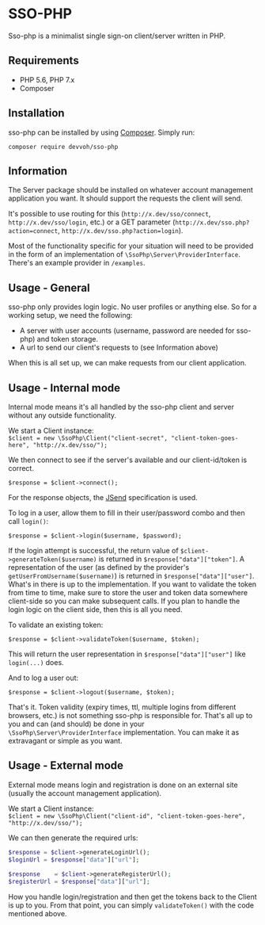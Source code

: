 # SSO-PHP
Sso-php is a minimalist single sign-on client/server written in PHP.

## Requirements

- PHP 5.6, PHP 7.x
- Composer

## Installation

sso-php can be installed by using [Composer](http://getcomposer.org/). Simply run:

`composer require devvoh/sso-php`

## Information

The Server package should be installed on whatever account management application you want. It should support the 
requests the client will send.

It's possible to use routing for this (`http://x.dev/sso/connect`, `http://x.dev/sso/login`, etc.) or a GET parameter 
(`http://x.dev/sso.php?action=connect`, `http://x.dev/sso.php?action=login`).

Most of the functionality specific for your situation will need to be provided in the form of an implementation of 
`\SsoPhp\Server\ProviderInterface`. There's an example provider in `/examples`.

## Usage - General

sso-php only provides login logic. No user profiles or anything else. So for a working setup, we need the following:

- A server with user accounts (username, password are needed for sso-php) and token storage.
- A url to send our client's requests to (see Information above)

When this is all set up, we can make requests from our client application.

## Usage - Internal mode

Internal mode means it's all handled by the sso-php client and server without any outside functionality.

We start a Client instance:  
`$client = new \SsoPhp\Client("client-secret", "client-token-goes-here", "http://x.dev/sso/");`

We then connect to see if the server's available and our client-id/token is correct.

`$response = $client->connect();`

For the response objects, the [JSend](https://labs.omniti.com/labs/jsend) specification is used.

To log in a user, allow them to fill in their user/password combo and then call `login()`:

`$response = $client->login($username, $password);`

If the login attempt is successful, the return value of `$client->generateToken($username)` is returned in 
`$response["data"]["token"]`. A representation of the user (as defined by the provider's 
`getUserFromUsername($username)`) is returned in `$response["data"]["user"]`. What's in there is up to the
implementation. If you want to validate the token from time to time, make sure to store the user and 
token data somewhere client-side so you can make subsequent calls. If you plan to handle the login logic on the client 
side, then this is all you need.

To validate an existing token:

`$response = $client->validateToken($username, $token);`

This will return the user representation in `$response["data"]["user"]` like `login(...)` does.

And to log a user out:

`$response = $client->logout($username, $token);`

That's it. Token validity (expiry times, ttl, multiple logins from different browsers, etc.) is not something sso-php
is responsible for. That's all up to you and can (and should) be done in your `\SsoPhp\Server\ProviderInterface`
implementation. You can make it as extravagant or simple as you want.

## Usage - External mode

External mode means login and registration is done on an external site (usually the account management application).

We start a Client instance:  
`$client = new \SsoPhp\Client("client-id", "client-token-goes-here", "http://x.dev/sso/");`

We can then generate the required urls:

```php
$response = $client->generateLoginUrl();
$loginUrl = $response["data"]["url"];
  
$response    = $client->generateRegisterUrl();
$registerUrl = $response["data"]["url"];
```

How you handle login/registration and then get the tokens back to the Client is up to you. From that point, you can
simply `validateToken()` with the code mentioned above.